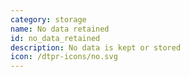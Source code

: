 ```yaml
---
category: storage
name: No data retained
id: no_data_retained
description: No data is kept or stored
icon: /dtpr-icons/no.svg
---
```

